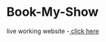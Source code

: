 # Book-My-Show
live working website -[ click here](https://bookmyshow-abhishek-khangare.netlify.app/)
